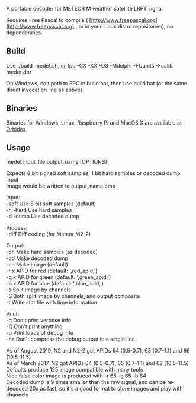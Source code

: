 A portable decoder for METEOR M weather satellite LRPT signal

Requires Free Pascal to compile ( [http://www.freepascal.org](http://www.freepascal.org) , or in your Linux distro repositories), no dependencies.

## Build

Use ./build_medet.sh, or fpc -CX -XX -O3 -Mdelphi -FUunits -Fualib medet.dpr

On Windows, edit path to FPC in build.bat, then use build.bat (or the same direct invocation line as above)

## Binaries

Binaries for Windows, Linux, Raspberry Pi and MacOS X are available at [Orbides](http://orbides.org/page.php?id=1023)

## Usage

medet input_file output_name [OPTIONS]  

Expects 8 bit signed soft samples, 1 bit hard samples or decoded dump input  
Image would be written to output_name.bmp

Input:  
 -soft      Use 8 bit soft samples (default)  
 -h -hard   Use hard samples  
 -d -dump   Use decoded dump  
  
Process:  
 -diff      Diff coding (for Meteor M2-2)  
  
Output:  
 -ch        Make hard samples (as decoded)  
 -cd        Make decoded dump  
 -cn        Make image (default)  
 -r x       APID for red   (default: ',red_apid,')  
 -g x       APID for green (default: ',green_apid,')  
 -b x       APID for blue  (default: ',blue_apid,')  
 -s         Split image by channels  
 -S         Both split image by channels, and output composite  
 -t         Write stat file with time information  
  
Print:  
 -q         Don't print verbose info  
 -Q         Don't print anything  
 -p         Print loads of debug info  
 -na        Don't compress the debug output to a single line  
  
As of August 2019, N2 and N2-2 got APIDs 64 (0.5-0.7), 65 (0.7-1.1) and 66 (10.5-11.5)  
As of March 2017, N2 got APIDs 64 (0.5-0.7), 65 (0.7-1.1) and 68 (10.5-11.5)  
Defaults produce 125 image compatible with many tools  
Nice false color image is produced with -r 65 -g 65 -b 64  
Decoded dump is 9 times smaller than the raw signal, and can be re-decoded 20x as fast, so it's a good format to store images and play with channels  
